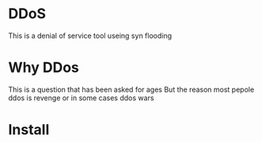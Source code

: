 # DDoS
This is a denial of service tool useing syn flooding

# Why DDos
This is a question that has been asked for ages 
But the reason most pepole ddos is revenge or in some cases ddos wars

# Install
